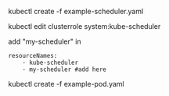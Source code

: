 kubectl create -f example-scheduler.yaml

kubectl edit clusterrole system:kube-scheduler

add "my-scheduler" in
```
resourceNames:
    - kube-scheduler
    - my-scheduler #add here
```

kubectl create -f example-pod.yaml
